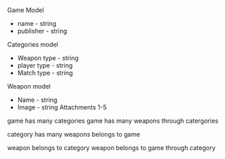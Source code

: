 Game Model 
- name - string
- publisher - string


Categories model
- Weapon type - string 
- player type - string
- Match type - string 

Weapon model
- Name - string 
- Image - string 
Attachments 1-5 

game has many categories 
game has many weapons through catergories 

category has many weapons 
belongs to game 

weapon belongs to category 
weapon belongs to game through category 


